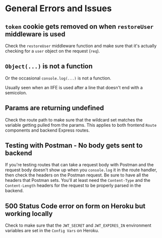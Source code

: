 # General Errors and Issues

## `token` cookie gets removed on when `restoreUser` middleware is used

Check the `restoreUser` middleware function and make sure that it's actually
checking for a `user` object on the request (`req`).

## `Object(...)` is not a function

Or the occasional `console.log(...)` is not a function.

Usually seen when an IIFE is used after a line that doesn't end with a
semicolon.

## Params are returning undefined

Check the route path to make sure that the wildcard set matches the variable
getting pulled from the params. This applies to both frontend `Route` components
and backend Express routes.

## Testing with Postman - No body gets sent to backend

If you're testing routes that can take a request body with Postman and the
request body doesn't show up when you `console.log` it in the route handler,
then check the headers on the Postman request. Be sure to have all the headers
that Postman sets. You'll at least need the `Content-Type` and the
`Content-Length` headers for the request to be properly parsed in the backend.

## 500 Status Code error on form on Heroku but working locally

Check to make sure that the `JWT_SECRET` and `JWT_EXPIRES_IN` environment
variables are set in the `Config Vars` on Heroku.
